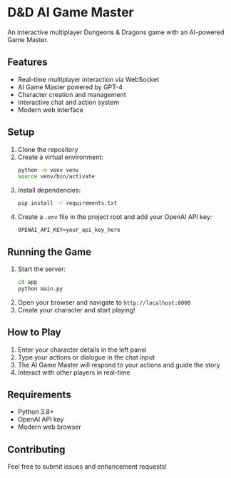 # D&D AI Game Master

An interactive multiplayer Dungeons & Dragons game with an AI-powered Game Master.

## Features

- Real-time multiplayer interaction via WebSocket
- AI Game Master powered by GPT-4
- Character creation and management
- Interactive chat and action system
- Modern web interface

## Setup

1. Clone the repository
2. Create a virtual environment:
   ```bash
   python -m venv venv
   source venv/bin/activate
   ```
3. Install dependencies:
   ```bash
   pip install -r requirements.txt
   ```
4. Create a `.env` file in the project root and add your OpenAI API key:
   ```
   OPENAI_API_KEY=your_api_key_here
   ```

## Running the Game

1. Start the server:
   ```bash
   cd app
   python main.py
   ```
2. Open your browser and navigate to `http://localhost:8000`
3. Create your character and start playing!

## How to Play

1. Enter your character details in the left panel
2. Type your actions or dialogue in the chat input
3. The AI Game Master will respond to your actions and guide the story
4. Interact with other players in real-time

## Requirements

- Python 3.8+
- OpenAI API key
- Modern web browser

## Contributing

Feel free to submit issues and enhancement requests!
